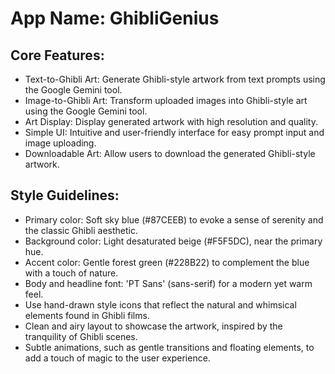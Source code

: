 # **App Name**: GhibliGenius

## Core Features:

- Text-to-Ghibli Art: Generate Ghibli-style artwork from text prompts using the Google Gemini tool.
- Image-to-Ghibli Art: Transform uploaded images into Ghibli-style art using the Google Gemini tool.
- Art Display: Display generated artwork with high resolution and quality.
- Simple UI: Intuitive and user-friendly interface for easy prompt input and image uploading.
- Downloadable Art: Allow users to download the generated Ghibli-style artwork.

## Style Guidelines:

- Primary color: Soft sky blue (#87CEEB) to evoke a sense of serenity and the classic Ghibli aesthetic.
- Background color: Light desaturated beige (#F5F5DC), near the primary hue.
- Accent color: Gentle forest green (#228B22) to complement the blue with a touch of nature.
- Body and headline font: 'PT Sans' (sans-serif) for a modern yet warm feel.
- Use hand-drawn style icons that reflect the natural and whimsical elements found in Ghibli films.
- Clean and airy layout to showcase the artwork, inspired by the tranquility of Ghibli scenes.
- Subtle animations, such as gentle transitions and floating elements, to add a touch of magic to the user experience.